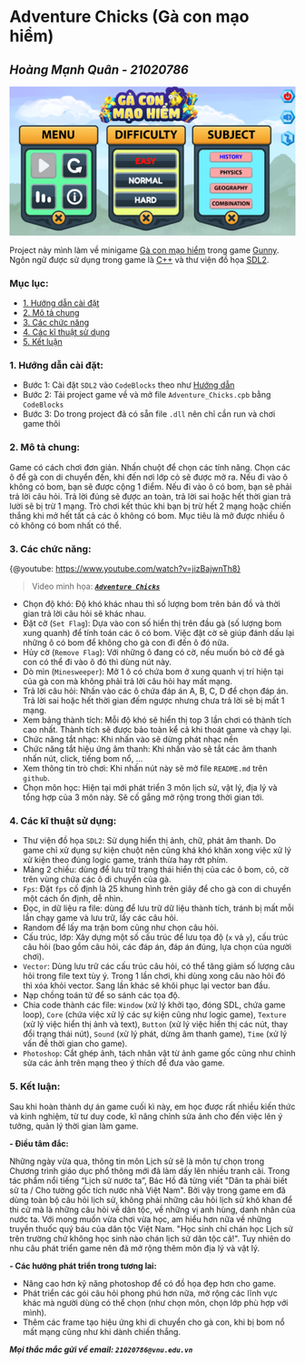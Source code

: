 # Adventure Chicks (Gà con mạo hiểm)
_Hoàng Mạnh Quân - 21020786_
--------------------------
![](asset/img/mh.PNG)

Project này mình làm về minigame [Gà con mạo hiểm](https://gunnypc.zing.vn/huong-dan/tieu-hoc/ga-con-mao-hiem.html) trong game [Gunny](https://gunnypc.zing.vn/bianrungxanh). Ngôn ngữ được sử dụng trong game là [C++](https://vi.wikipedia.org/wiki/C%2B%2B) và thư viện đồ họa [SDL2](https://www.libsdl.org/).
### Mục lục:
- [1. Hướng dẫn cài đặt](https://github.com/quanhoang139/Adventure-Chicks/blob/main/README.md#1-h%C6%B0%E1%BB%9Bng-d%E1%BA%ABn-c%C3%A0i-%C4%91%E1%BA%B7t)
- [2. Mô tả chung](https://github.com/quanhoang139/Adventure-Chicks/blob/main/README.md#2-m%C3%B4-t%E1%BA%A3-chung)
- [3. Các chức năng](https://github.com/quanhoang139/Adventure-Chicks/blob/main/README.md#3-c%C3%A1c-ch%E1%BB%A9c-n%C4%83ng)
- [4. Các kĩ thuật sử dụng](https://github.com/quanhoang139/Adventure-Chicks/blob/main/README.md#4-c%C3%A1c-k%C4%A9-thu%E1%BA%ADt-s%E1%BB%AD-d%E1%BB%A5ng)
- [5. Kết luận](https://github.com/quanhoang139/Adventure-Chicks/blob/main/README.md#5-k%E1%BA%BFt-lu%E1%BA%ADn)
### 1. Hướng dẫn cài đặt:
 
- Bước 1: Cài đặt `SDL2` vào `CodeBlocks` theo như [Hướng dẫn](https://www.youtube.com/watch?v=kxi0TMXEG3g)
- Bước 2: Tải project game về và mở file `Adventure_Chicks.cpb` bằng `CodeBlocks`
- Bước 3: Do trong project đã có sẵn file `.dll` nên chỉ cần run và chơi game thôi
 
### 2. Mô tả chung:
Game có cách chơi đơn giản. Nhấn chuột để chọn các tính năng. Chọn các ô để gà con di chuyển đến, khi đến nơi lớp cỏ sẽ được mở ra. Nếu đi vào ô không có bom, bạn sẽ được cộng 1 điểm. Nếu đi vào ô có bom, bạn sẽ phải trả lời câu hỏi. Trả lời đúng sẽ được an toàn, trả lời sai hoặc hết thời gian trả lười sẽ bị trừ 1 mạng. Trò chơi kết thúc khi bạn bị trừ hết 2 mạng hoặc chiến thắng khi mở hết tất cả các ô không có bom. Mục tiêu là mở được nhiều ô cỏ không có bom nhất có thể.
 
### 3. Các chức năng:
{@youtube: https://www.youtube.com/watch?v=jizBajwnTh8}
> Video minh họa: 
> [***`Adventure Chicks`***](https://youtu.be/jizBajwnTh8)
- Chọn độ khó: Độ khó khác nhau thì số lượng bom trên bản đồ và thời gian trả lời câu hỏi sẽ khác nhau.
- Đặt cờ (`Set Flag`): Dựa vào con số hiển thị trên đầu gà (số lượng bom xung quanh) để tính toán các ô có bom. Việc đặt cờ sẽ giúp đánh dấu lại những ô có bom để không cho gà con đi đến ô đó nữa.
- Hủy cờ (`Remove Flag`): Với những ô đang có cờ, nếu muốn bỏ cờ để gà con có thể đi vào ô đó thì dùng nút này.
- Dò mìn (`Minesweeper`): Mở 1 ô có chứa bom ở xung quanh vị trí hiện tại của gà con mà không phải trả lời câu hỏi hay mất mạng.
- Trả lời câu hỏi: Nhấn vào các ô chứa đáp án A, B, C, D để chọn đáp án. Trả lời sai hoặc hết thời gian đếm ngược nhưng chưa trả lời sẽ bị mất 1 mạng.
- Xem bảng thành tích: Mỗi độ khó sẽ hiển thị top 3 lần chơi có thành tích cao nhất. Thành tích sẽ được bảo toàn kể cả khi thoát game và chạy lại.
- Chức năng tắt nhạc: Khi nhấn vào sẽ dừng phát nhạc nền
- Chức năng tắt hiệu ứng âm thanh: Khi nhấn vào sẽ tắt các âm thanh nhấn nút, click, tiếng bom nổ, ...
- Xem thông tin trò chơi: Khi nhấn nút này sẽ mở file `README.md` trên `github`.
- Chọn môn học: Hiện tại mới phát triển 3 môn lịch sử, vật lý, địa lý và tổng hợp của 3 môn này. Sẽ cố gắng mở rộng trong thời gian tới.
 
### 4. Các kĩ thuật sử dụng:
- Thư viện đồ họa `SDL2`: Sử dụng hiển thị ảnh, chữ, phát âm thanh. Do game chỉ xử dụng sự kiện chuột nên cũng khá khó khăn xong việc xử lý xử kiện theo đúng logic game, tránh thừa hay rớt phím.
- Mảng 2 chiều: dùng để lưu trữ trạng thái hiển thị của các ô bom, cỏ, cờ trên vùng chứa các ô di chuyển của gà.
- `Fps`: Đặt `fps` cố định là 25 khung hình trên giây để cho gà con di chuyển một cách ổn định, dễ nhìn.
- Đọc, in dữ liệu ra file: dùng để lưu trữ dữ liệu thành tích, tránh bị mất mỗi lần chạy game và lưu trữ, lấy các câu hỏi.
- Random để lấy ma trận bom cũng như chọn câu hỏi.
- Cấu trúc, lớp: Xây dựng một số cấu trúc để lưu tọa độ (`x` và `y`), cấu trúc câu hỏi (bao gồm câu hỏi, các đáp án, đáp án đúng, lựa chọn của người chơi).
- `Vector`: Dùng lưu trữ các cấu trúc câu hỏi, có thể tăng giảm số lượng câu hỏi trong file text tùy ý. Trong 1 lần chơi, khi dùng xong câu nào hỏi đó thì xóa khỏi vector. Sang lần khác sẽ khôi phục lại vector ban đầu.
- Nạp chồng toán tử để so sánh các tọa độ.
- Chia code thành các file: `Window` (xử lý khởi tạo, đóng SDL, chứa game loop), `Core` (chứa việc xử lý các sự kiện cũng như logic game), `Texture` (xử lý việc hiển thị ảnh và text), `Button` (xử lý việc hiển thị các nút, thay đổi trạng thái nút), `Sound` (xử lý phát, dừng âm thanh game), `Time` (xử lý vấn đề thời gian cho game).
- `Photoshop`: Cắt ghép ảnh, tách nhân vật từ ảnh game gốc cũng như chỉnh sửa các ảnh trên mạng theo ý thích để đưa vào game.

### 5. Kết luận:
Sau khi hoàn thành dự án game cuối kì này, em học được rất nhiều kiến thức và kinh nghiệm, từ tư duy code, kĩ năng chỉnh sửa ảnh cho đến việc lên ý tưởng, quản lý thời gian làm game.
 
**- Điều tâm đắc:**
 
Những ngày vừa qua, thông tin môn Lịch sử sẽ là môn tự chọn trong Chương trình giáo dục phổ thông mới đã làm dấy lên nhiều tranh cãi. Trong tác phẩm nổi tiếng “Lịch sử nước ta”, Bác Hồ đã từng viết "Dân ta phải biết sử ta / Cho tường gốc tích nước nhà Việt Nam". Bởi vậy trong game em đã dùng toàn bộ câu hỏi lịch sử, không phải những câu hỏi lịch sử khô khan để thi cử mà là những câu hỏi về dân tộc, về những vị anh hùng, danh nhân của nước ta. Với mong muốn vừa chơi vừa học, am hiểu hơn nữa về những truyền thuốc quý báu của dân tộc Việt Nam. "Học sinh chỉ chán học Lịch sử trên trường chứ không học sinh nào chán lịch sử dân tộc cả!". Tuy nhiên do nhu câu phát triển game nên đã mở rộng thêm môn địa lý và vật lý.
 
**- Các hướng phát triển trong tương lai:**
 
- Nâng cao hơn kỹ năng photoshop để có đồ họa đẹp hơn cho game.
- Phát triển các gói câu hỏi phong phú hơn nữa, mở rộng các lĩnh vực khác mà người dùng có thể chọn (như chọn môn, chọn lớp phù hợp với mình).
- Thêm các frame tạo hiệu ứng khi di chuyển cho gà con, khi bị bom nổ mất mạng cũng như khi dành chiến thắng.

***Mọi thắc mắc gửi về email: `21020786@vnu.edu.vn`***
